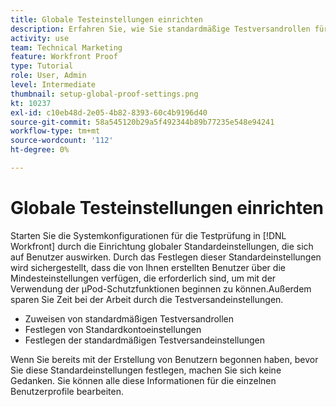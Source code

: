 ```yaml
---
title: Globale Testeinstellungen einrichten
description: Erfahren Sie, wie Sie standardmäßige Testversandrollen für Benutzer einrichten. Standardeinstellungen für Testnachrichten; und standardmäßigen Testversandeinstellungen für Testsendungen.
activity: use
team: Technical Marketing
feature: Workfront Proof
type: Tutorial
role: User, Admin
level: Intermediate
thumbnail: setup-global-proof-settings.png
kt: 10237
exl-id: c10eb48d-2e05-4b82-8393-60c4b9196d40
source-git-commit: 58a545120b29a5f492344b89b77235e548e94241
workflow-type: tm+mt
source-wordcount: '112'
ht-degree: 0%

---
```


# Globale Testeinstellungen einrichten

Starten Sie die Systemkonfigurationen für die Testprüfung in [!DNL Workfront] durch die Einrichtung globaler Standardeinstellungen, die sich auf Benutzer auswirken. Durch das Festlegen dieser Standardeinstellungen wird sichergestellt, dass die von Ihnen erstellten Benutzer über die Mindesteinstellungen verfügen, die erforderlich sind, um mit der Verwendung der µPod-Schutzfunktionen beginnen zu können.Außerdem sparen Sie Zeit bei der Arbeit durch die Testversandeinstellungen.

* Zuweisen von standardmäßigen Testversandrollen
* Festlegen von Standardkontoeinstellungen
* Festlegen der standardmäßigen Testversandeinstellungen

Wenn Sie bereits mit der Erstellung von Benutzern begonnen haben, bevor Sie diese Standardeinstellungen festlegen, machen Sie sich keine Gedanken. Sie können alle diese Informationen für die einzelnen Benutzerprofile bearbeiten.
